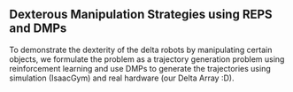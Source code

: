 ## Dexterous Manipulation Strategies using REPS and DMPs

To demonstrate the dexterity of the delta robots by manipulating certain objects, we formulate the problem as a trajectory generation problem using reinforcement learning and use DMPs to generate the trajectories using simulation (IsaacGym) and real hardware (our Delta Array :D).
